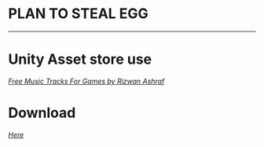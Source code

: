 # PLAN TO STEAL EGG
---
# Unity Asset store use
_[Free Music Tracks For Games by Rizwan Ashraf](https://assetstore.unity.com/packages/audio/music/free-music-tracks-for-games-156413)_ 
# Download
_[Here](https://github.com/Goosode/Plan_to_steal_egg-Game/releases/tag/WhatAGa-em)_ 
